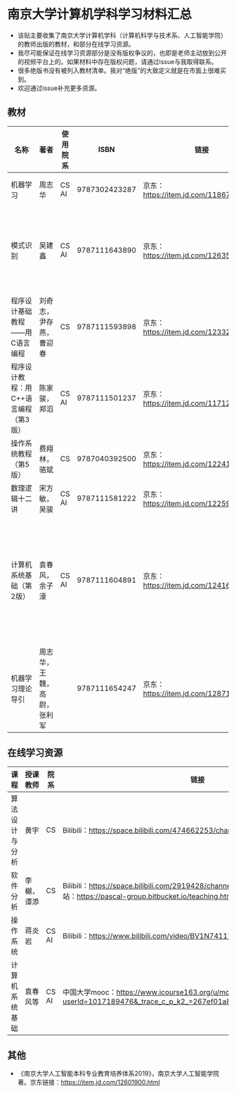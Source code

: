 # 南京大学计算机学科学习材料汇总
- 该贴主要收集了南京大学计算机学科（计算机科学与技术系、人工智能学院）的教师出版的教材，和部分在线学习资源。
- 我尽可能保证在线学习资源部分是没有版权争议的，也即是老师主动放到公开的视频平台上的。如果材料中存在版权问题，请通过issue与我取得联系。
- 很多绝版书没有被列入教材清单。我对“绝版”的大致定义就是在市面上很难买到。
- 欢迎通过issue补充更多资源。

## 教材
| 名称 | 著者 | 使用院系 | ISBN | 链接 | 备注 |
| ---- | ---- | ---- | ---- | ---- | ---- | 
| 机器学习 | 周志华 | CS AI | 9787302423287 | 京东：https://item.jd.com/11867803.html | 爱称“西瓜书” |
| 模式识别 | 吴建鑫 | CS AI | 9787111643890 | 京东：https://item.jd.com/12635497.html | 中文版为译本，英文版暂未出版|
| 程序设计基础教程——用C语言编程 | 刘奇志，尹存燕，曹迎春 | CS | 9787111593898 | 京东：https://item.jd.com/12332735.html | |
| 程序设计教程：用C++语言编程（第3版） | 陈家骏，郑滔 | CS AI | 9787111501237 | 京东：https://item.jd.com/11712236.html | |
| 操作系统教程（第5版） | 费翔林，骆斌 | CS | 9787040392500 | 京东：https://item.jd.com/12241721.html | |
| 数理逻辑十二讲 | 宋方敏，吴骏 | CS AI | 9787111581222 | 京东：https://item.jd.com/12259679.html | |
| 计算机系统基础（第2版）| 袁春风，余子濠 | CS AI | 9787111604891 | 京东：https://item.jd.com/12416744.html | 另有配套用书《计算机系统基础习题解答与教学指导》|
| 机器学习理论导引 | 周志华，王魏，高尉，张利军 |  | 9787111654247 | 京东：https://item.jd.com/12871544.html |  |

## 在线学习资源
| 课程 | 授课教师 | 院系 | 链接 |
| ---- | ---- | ---- | ---- |
| 算法设计与分析 | 黄宇 | CS | Bilibili：https://space.bilibili.com/474662253/channel/detail?cid=103411 |
| 软件分析 | 李樾，谭添 | CS | Bilibili：https://space.bilibili.com/2919428/channel/detail?cid=106434 课程网站：https://pascal-group.bitbucket.io/teaching.html | 
| 操作系统 | 蒋炎岩 | CS AI | Bilibili：https://www.bilibili.com/video/BV1N741177F5 | 
| 计算机系统基础 | 袁春风等 | CS AI | 中国大学mooc：https://www.icourse163.org/u/mooc1463468641395?userId=1017189476&_trace_c_p_k2_=267ef01a8bd4471da687e1a886752b2c |

## 其他
- 《南京大学人工智能本科专业教育培养体系2019》，南京大学人工智能学院 著。京东链接：https://item.jd.com/12601900.html